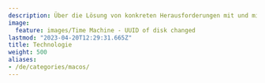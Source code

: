 ```yaml
---
description: Über die Lösung von konkreten Herausforderungen mit und mittels Technologie – inklusive Sourcecode und Screenshots
image:
  feature: images/Time Machine - UUID of disk changed
lastmod: "2023-04-20T12:29:31.665Z"
title: Technologie
weight: 500
aliases:
- /de/categories/macos/
---
```

